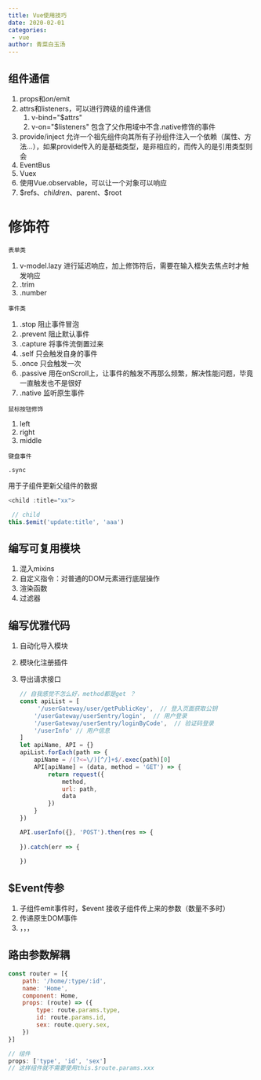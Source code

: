 ```yaml
---
title: Vue使用技巧
date: 2020-02-01
categories:
 - vue
author: 青菜白玉汤
---
```

## 组件通信

1. props和$on/$emit
2. attrs和listeners，可以进行跨级的组件通信
   1. v-bind="$attrs"
   2. v-on="$listeners" 包含了父作用域中不含.native修饰的事件
3. provide/inject 允许一个祖先组件向其所有子孙组件注入一个依赖（属性、方法...），如果provide传入的是基础类型，是非相应的，而传入的是引用类型则会
4. EventBus
5. Vuex
6. 使用Vue.observable，可以让一个对象可以响应
7. \$refs、$children、$parent、$root

# 修饰符

`表单类`

1. v-model.lazy 进行延迟响应，加上修饰符后，需要在输入框失去焦点时才触发响应
2. .trim
3. .number

`事件类`

1. .stop 阻止事件冒泡
2. .prevent 阻止默认事件
3. .capture 将事件流倒置过来
4. .self 只会触发自身的事件
5. .once 只会触发一次
6. .passive 用在onScroll上，让事件的触发不再那么频繁，解决性能问题，毕竟一直触发也不是很好
7. .native 监听原生事件

`鼠标按钮修饰`

1. left
2. right
3. middle

`键盘事件`

`.sync`

用于子组件更新父组件的数据

```javascript
<child :title="xx">

 // child
this.$emit('update:title', 'aaa')
```

## 编写可复用模块

1. 混入mixins
2. 自定义指令：对普通的DOM元素进行底层操作
3. 渲染函数
4. 过滤器

## 编写优雅代码

1. 自动化导入模块

2. 模块化注册插件

3. 导出请求接口

   ```javascript
   // 自我感觉不怎么好，method都是get ？
   const apiList = [
        '/userGateway/user/getPublicKey',  // 登入页面获取公钥
       '/userGateway/userSentry/login',  // 用户登录
       '/userGateway/userSentry/loginByCode',  // 验证码登录
       '/userInfo' // 用户信息
   ]
   let apiName, API = {}
   apiList.forEach(path => {
       apiName = /(?<=\/)[^/]+$/.exec(path)[0]
       API[apiName] = (data, method = 'GET') => {
           return request({
               method,
               url: path,
               data
           })
       }
   })
   
   API.userInfo({}, 'POST').then(res => {
       
   }).catch(err => {
       
   })
   
   ```

   

## $Event传参

1. 子组件emit事件时，$event 接收子组件传上来的参数（数量不多时）
2. 传递原生DOM事件
3. ，，，



## 路由参数解耦

```javascript
const router = [{
    path: '/home/:type/:id',
    name: 'Home',
    component: Home,
    props: (route) => ({
        type: route.params.type,
        id: route.params.id,
        sex: route.query.sex,
    })
}]

// 组件
props: ['type', 'id', 'sex']
// 这样组件就不需要使用this.$route.params.xxx
```